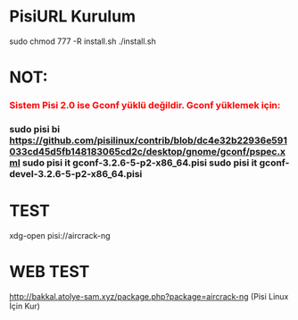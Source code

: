 # PisiURL Kurulum
sudo chmod 777 -R install.sh 
./install.sh

# NOT:
<h3><font color="red">Sistem Pisi 2.0 ise Gconf yüklü değildir. Gconf yüklemek için:</font><h3>

sudo pisi bi https://github.com/pisilinux/contrib/blob/dc4e32b22936e591033cd45d5fb148183065cd2c/desktop/gnome/gconf/pspec.xml
sudo pisi it gconf-3.2.6-5-p2-x86_64.pisi
sudo pisi it gconf-devel-3.2.6-5-p2-x86_64.pisi

# TEST
xdg-open pisi://aircrack-ng

# WEB TEST
http://bakkal.atolye-sam.xyz/package.php?package=aircrack-ng (Pisi Linux İçin Kur)
